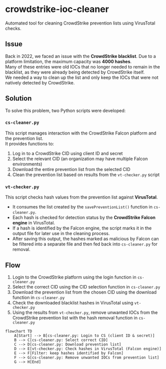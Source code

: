# crowdstrike-ioc-cleaner
Automated tool for cleaning CrowdStrike prevention lists using VirusTotal checks.

## Issue
Back in 2022, we faced an issue with the **CrowdStrike blacklist**. Due to a platform limitation, the maximum capacity was **4000 hashes**.  
Many of these entries were old IOCs that no longer needed to remain in the blacklist, as they were already being detected by CrowdStrike itself.  
We needed a way to clean up the list and only keep the IOCs that were not natively detected by CrowdStrike.

## Solution
To solve this problem, two Python scripts were developed:

### `cs-cleaner.py`
This script manages interaction with the CrowdStrike Falcon platform and the prevention list.  
It provides functions to:
1. Log in to a CrowdStrike CID using client ID and secret  
2. Select the relevant CID (an organization may have multiple Falcon environments)  
3. Download the entire prevention list from the selected CID  
4. Clean the prevention list based on results from the `vt-checker.py` script  

### `vt-checker.py`
This script checks hash values from the prevention list against **VirusTotal**.  
- It consumes the list created by the `savePreventionList()` function in `cs-cleaner.py`.  
- Each hash is checked for detection status by the **CrowdStrike Falcon engine** in VirusTotal.  
- If a hash is identified by the Falcon engine, the script marks it in the output file for later use in the cleaning process.  
- After saving this output, the hashes marked as malicious by Falcon can be filtered into a separate file and then fed back into `cs-cleaner.py` for removal.

## Flow
1. Login to the CrowdStrike platform using the login function in `cs-cleaner.py`  
2. Select the correct CID using the CID selection function in `cs-cleaner.py`  
3. Download the prevention list from the chosen CID using the download function in `cs-cleaner.py`  
4. Check the downloaded blacklist hashes in VirusTotal using `vt-checker.py`  
5. Using the results from `vt-checker.py`, remove unwanted IOCs from the CrowdStrike prevention list with the hash removal function in `cs-cleaner.py`  

```mermaid
flowchart TD
    A[Start] --> B[cs-cleaner.py: Login to CS (client ID & secret)]
    B --> C[cs-cleaner.py: Select correct CID]
    C --> D[cs-cleaner.py: Download prevention list]
    D --> E[vt-checker.py: Check hashes in VirusTotal (Falcon engine)]
    E --> F[Filter: keep hashes identified by Falcon]
    F --> G[cs-cleaner.py: Remove unwanted IOCs from prevention list]
    G --> H[End]
